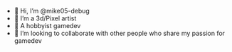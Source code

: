 - 👋 Hi, I’m @mike05-debug
- 👀 I’m a 3d/Pixel artist
- 🌱 A hobbyist gamedev
- 💞️ I’m looking to collaborate with other people who share my passion for gamedev


<!---
mike05-debug/mike05-debug is a ✨ special ✨ repository because its `README.md` (this file) appears on your GitHub profile.
You can click the Preview link to take a look at your changes.
--->
